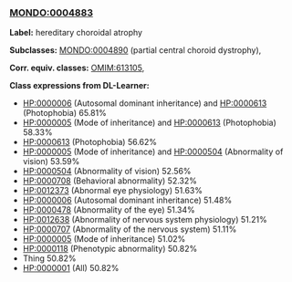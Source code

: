 
### [MONDO:0004883](http://purl.obolibrary.org/obo/MONDO_0004883)
**Label:** hereditary choroidal atrophy

**Subclasses:** [MONDO:0004890](http://purl.obolibrary.org/obo/MONDO_0004890) (partial central choroid dystrophy), 

**Corr. equiv. classes:** [OMIM:613105](http://purl.obolibrary.org/obo/OMIM_613105), 

**Class expressions from DL-Learner:**

- [HP:0000006](http://purl.obolibrary.org/obo/HP_0000006) (Autosomal dominant inheritance) and [HP:0000613](http://purl.obolibrary.org/obo/HP_0000613) (Photophobia) 65.81%
- [HP:0000005](http://purl.obolibrary.org/obo/HP_0000005) (Mode of inheritance) and [HP:0000613](http://purl.obolibrary.org/obo/HP_0000613) (Photophobia) 58.33%
- [HP:0000613](http://purl.obolibrary.org/obo/HP_0000613) (Photophobia) 56.62%
- [HP:0000005](http://purl.obolibrary.org/obo/HP_0000005) (Mode of inheritance) and [HP:0000504](http://purl.obolibrary.org/obo/HP_0000504) (Abnormality of vision) 53.59%
- [HP:0000504](http://purl.obolibrary.org/obo/HP_0000504) (Abnormality of vision) 52.56%
- [HP:0000708](http://purl.obolibrary.org/obo/HP_0000708) (Behavioral abnormality) 52.32%
- [HP:0012373](http://purl.obolibrary.org/obo/HP_0012373) (Abnormal eye physiology) 51.63%
- [HP:0000006](http://purl.obolibrary.org/obo/HP_0000006) (Autosomal dominant inheritance) 51.48%
- [HP:0000478](http://purl.obolibrary.org/obo/HP_0000478) (Abnormality of the eye) 51.34%
- [HP:0012638](http://purl.obolibrary.org/obo/HP_0012638) (Abnormality of nervous system physiology) 51.21%
- [HP:0000707](http://purl.obolibrary.org/obo/HP_0000707) (Abnormality of the nervous system) 51.11%
- [HP:0000005](http://purl.obolibrary.org/obo/HP_0000005) (Mode of inheritance) 51.02%
- [HP:0000118](http://purl.obolibrary.org/obo/HP_0000118) (Phenotypic abnormality) 50.82%
- Thing 50.82%
- [HP:0000001](http://purl.obolibrary.org/obo/HP_0000001) (All) 50.82%


